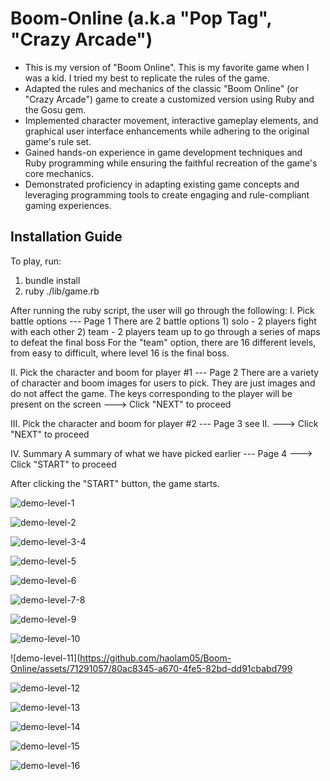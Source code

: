 # Boom-Online (a.k.a "Pop Tag", "Crazy Arcade")

  - This is my version of "Boom Online". This is my favorite game when I was a kid. I tried my best to replicate the rules of the game.
  - Adapted the rules and mechanics of the classic "Boom Online" (or "Crazy Arcade") game to create a customized version using Ruby and the Gosu gem.
  - Implemented character movement, interactive gameplay elements, and graphical user interface enhancements while adhering to the original game's rule set.
  - Gained hands-on experience in game development techniques and Ruby programming while ensuring the faithful recreation of the game's core mechanics.
  - Demonstrated proficiency in adapting existing game concepts and leveraging programming tools to create engaging and rule-compliant gaming experiences.

## Installation Guide
To play, run:
  1) bundle install
  2) ruby ./lib/game.rb

After running the ruby script, the user will go through the following:
  I. Pick battle options  --- Page 1
    There are 2 battle options
      1) solo   -     2 players fight with each other
      2) team   -     2 players team up to go through a series of maps to defeat the final boss
    For the "team" option, there are 16 different levels, from easy to difficult, where level 16 is the final boss.
   
  II. Pick the character and boom for player #1 --- Page 2
    There are a variety of character and boom images for users to pick. They are just images and do not affect the game.
    The keys corresponding to the player will be present on the screen
    ---> Click "NEXT" to proceed

  III. Pick the character and boom for player #2 --- Page 3
    see II.
    ---> Click "NEXT" to proceed

  IV. Summary
    A summary of what we have picked earlier --- Page 4
    ---> Click "START" to proceed


After clicking the "START" button, the game starts.

![demo-level-1](https://github.com/haolam05/Boom-Online/assets/71291057/a19b879a-977c-44fa-960f-b389127a99a9)

![demo-level-2](https://github.com/haolam05/Boom-Online/assets/71291057/9652f467-1141-43e1-ae20-ebd291ab364f)

![demo-level-3-4](https://github.com/haolam05/Boom-Online/assets/71291057/d523caab-84d9-4e58-ab97-416b4ded8d68)

![demo-level-5](https://github.com/haolam05/Boom-Online/assets/71291057/2ab6eec9-1ad0-44a1-a673-c9f16b9fa0c8)

![demo-level-6](https://github.com/haolam05/Boom-Online/assets/71291057/f7f93555-ddd0-4638-9ff4-1c68199f13b2)

![demo-level-7-8](https://github.com/haolam05/Boom-Online/assets/71291057/422dd148-875c-402e-aafe-ad89ebd2aa0c)

![demo-level-9](https://github.com/haolam05/Boom-Online/assets/71291057/389fa920-69ef-4a10-b80b-05e5dd34e527)

![demo-level-10](https://github.com/haolam05/Boom-Online/assets/71291057/9ab6b5c4-2c1b-408a-9e43-9020cc380058)

![demo-level-11](https://github.com/haolam05/Boom-Online/assets/71291057/80ac8345-a670-4fe5-82bd-dd91cbabd799

![demo-level-12](https://github.com/haolam05/Boom-Online/assets/71291057/1363d242-52db-4b7f-b52c-8ebfadab4c20)

![demo-level-13](https://github.com/haolam05/Boom-Online/assets/71291057/c2643f49-9af0-4044-abdd-7bc78526f401)

![demo-level-14](https://github.com/haolam05/Boom-Online/assets/71291057/2565b5e3-3fa2-45c6-8468-4297942c95e1)

![demo-level-15](https://github.com/haolam05/Boom-Online/assets/71291057/f60f85f0-aee3-4270-9062-252712de054c)

![demo-level-16](https://github.com/haolam05/Boom-Online/assets/71291057/161944dc-833a-441e-ba1b-a91063eae6f7)
